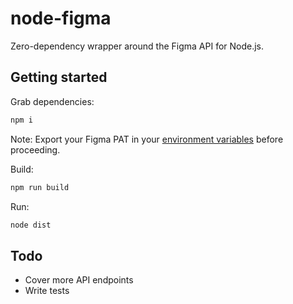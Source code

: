 # node-figma

Zero-dependency wrapper around the Figma API for Node.js.

## Getting started
Grab dependencies:
```sh
npm i
```

Note: Export your Figma PAT in your [environment variables](src/config.ts) before proceeding.

Build:
```sh
npm run build
```

Run:
```sh
node dist
```

## Todo
* Cover more API endpoints
* Write tests